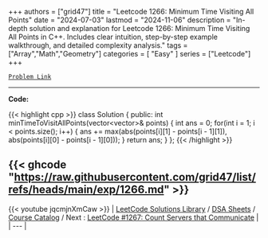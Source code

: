 
+++
authors = ["grid47"]
title = "Leetcode 1266: Minimum Time Visiting All Points"
date = "2024-07-03"
lastmod = "2024-11-06"
description = "In-depth solution and explanation for Leetcode 1266: Minimum Time Visiting All Points in C++. Includes clear intuition, step-by-step example walkthrough, and detailed complexity analysis."
tags = ["Array","Math","Geometry"]
categories = [
    "Easy"
]
series = ["Leetcode"]
+++



[`Problem Link`](https://leetcode.com/problems/minimum-time-visiting-all-points/description/)

---
**Code:**

{{< highlight cpp >}}
class Solution {
public:
    int minTimeToVisitAllPoints(vector<vector<int>>& points) {
        int ans = 0;
        for(int i = 1; i < points.size(); i++) {
            ans += max(abs(points[i][1] - points[i - 1][1]), abs(points[i][0] - points[i - 1][0]));
        }
        return ans;
    }
};
{{< /highlight >}}

{{< ghcode "https://raw.githubusercontent.com/grid47/list/refs/heads/main/exp/1266.md" >}}
---
{{< youtube jqcmjnXmCaw >}}
| [LeetCode Solutions Library](https://grid47.xyz/leetcode/) / [DSA Sheets](https://grid47.xyz/sheets/) / [Course Catalog](https://grid47.xyz/courses/) / Next : [LeetCode #1267: Count Servers that Communicate](https://grid47.xyz/posts/leetcode-1267-count-servers-that-communicate-solution/) |
| --- |
